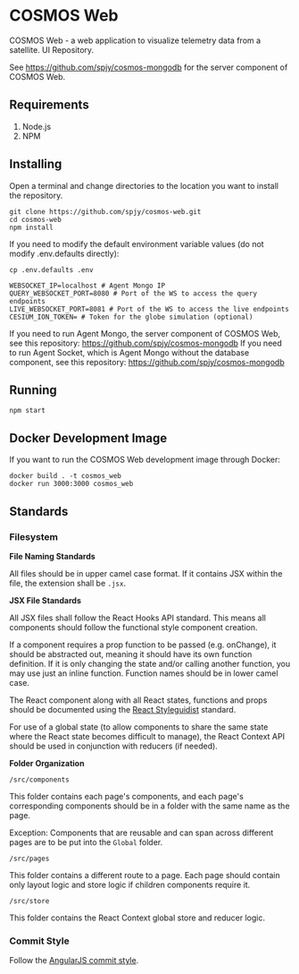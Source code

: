 # COSMOS Web

COSMOS Web - a web application to visualize telemetry data from a satellite. UI Repository.

See https://github.com/spjy/cosmos-mongodb for the server component of COSMOS Web.

## Requirements

1. Node.js
2. NPM

## Installing

Open a terminal and change directories to the location you want to install the repository.

```
git clone https://github.com/spjy/cosmos-web.git
cd cosmos-web
npm install
```

If you need to modify the default environment variable values (do not modify .env.defaults directly):

```
cp .env.defaults .env
```

```
WEBSOCKET_IP=localhost # Agent Mongo IP
QUERY_WEBSOCKET_PORT=8080 # Port of the WS to access the query endpoints
LIVE_WEBSOCKET_PORT=8081 # Port of the WS to access the live endpoints
CESIUM_ION_TOKEN= # Token for the globe simulation (optional)
```

If you need to run Agent Mongo, the server component of COSMOS Web, see this repository: https://github.com/spjy/cosmos-mongodb
If you need to run Agent Socket, which is Agent Mongo without the database component, see this repository: https://github.com/spjy/cosmos-mongodb

## Running

```
npm start
```

## Docker Development Image

If you want to run the COSMOS Web development image through Docker:

```
docker build . -t cosmos_web
docker run 3000:3000 cosmos_web
```
## Standards

### Filesystem

**File Naming Standards**

All files should be in upper camel case format. If it contains JSX within the file, the extension shall be `.jsx`.

**JSX File Standards**

All JSX files shall follow the React Hooks API standard. This means all components should follow the functional style component creation.

If a component requires a prop function to be passed (e.g. onChange), it should be abstracted out, meaning it should have its own function definition. If it is only changing the state and/or calling another function, you may use just an inline function. Function names should be in lower camel case.

The React component along with all React states, functions and props should be documented using the [React Styleguidist](https://react-styleguidist.js.org/docs/documenting.html) standard.

For use of a global state (to allow components to share the same state where the React state becomes difficult to manage), the React Context API should be used in conjunction with reducers (if needed).

**Folder Organization**

`/src/components`

This folder contains each page's components, and each page's corresponding components should be in a folder with the same name as the page.

Exception: Components that are reusable and can span across different pages are to be put into the `Global` folder.

`/src/pages`

This folder contains a different route to a page. Each page should contain only layout logic and store logic if children components require it.

`/src/store`

This folder contains the React Context global store and reducer logic.

### Commit Style

Follow the [AngularJS commit style](https://github.com/angular/angular/blob/master/CONTRIBUTING.md#-commit-message-guidelines).
